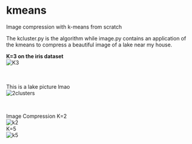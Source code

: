 # kmeans
Image compression with k-means from scratch


The kcluster.py is the algorithm while image.py contains an application of the kmeans to compress a beautiful image of a lake near my house.


<b>K=3 on the iris dataset</b> <br>
![K3](https://github.com/not16ankit/algorithms-scratch/kmeans/blob/main/kmeans2d(1).gif)

<br><br>
This is a lake picture lmao<br>
![2clusters](https://github.com/not16ankit/algorithms-scratch/kmeans/blob/main/image.jpg)

<br>


Image Compression
K=2
<br>
![k2](https://github.com/not16ankit/algorithms-scratch/kmeans/blob/main/2_cluster.jpg)
<br>
K=5
<br>
![k5](https://github.com/not16ankit/algorithms-scratch/kmeans/blob/main/5_cluster.jpg)
